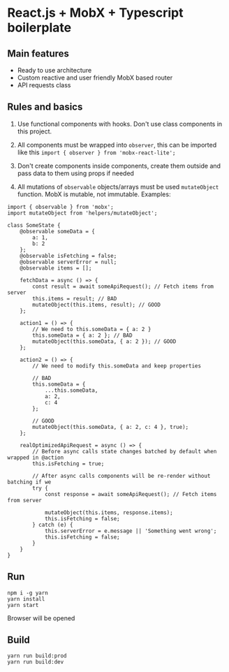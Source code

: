 # React.js + MobX + Typescript boilerplate

## Main features

-   Ready to use architecture
-   Custom reactive and user friendly MobX based router
-   API requests class

## Rules and basics

1. Use functional components with hooks. Don't use class components in this project.

2. All components must be wrapped into `observer`, this can be imported like this `import { observer } from 'mobx-react-lite';`

3. Don't create components inside components, create them outside and pass data to them using props if needed

4. All mutations of `observable` objects/arrays must be used `mutateObject` function. MobX is mutable, not immutable. Examples:

```
import { observable } from 'mobx';
import mutateObject from 'helpers/mutateObject';

class SomeState {
    @observable someData = {
        a: 1,
        b: 2
    };
    @observable isFetching = false;
    @observable serverError = null;
    @observable items = [];

    fetchData = async () => {
        const result = await someApiRequest(); // Fetch items from server
        this.items = result; // BAD
        mutateObject(this.items, result); // GOOD
    };

    action1 = () => {
        // We need to this.someData = { a: 2 }
        this.someData = { a: 2 }; // BAD
        mutateObject(this.someData, { a: 2 }); // GOOD
    };

    action2 = () => {
        // We need to modify this.someData and keep properties

        // BAD
        this.someData = {
            ...this.someData,
            a: 2,
            c: 4
        };

        // GOOD
        mutateObject(this.someData, { a: 2, c: 4 }, true);
    };

    realOptimizedApiRequest = async () => {
        // Before async calls state changes batched by default when wrapped in @action
        this.isFetching = true;

        // After async calls components will be re-render without batching if we
        try {
            const response = await someApiRequest(); // Fetch items from server

            mutateObject(this.items, response.items);
            this.isFetching = false;
        } catch (e) {
            this.serverError = e.message || 'Something went wrong';
            this.isFetching = false;
        }
    }
}
```

## Run

```
npm i -g yarn
yarn install
yarn start
```

Browser will be opened

## Build

```
yarn run build:prod
yarn run build:dev
```
